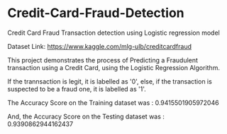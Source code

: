 # Credit-Card-Fraud-Detection
Credit Card Fraud Transaction detection using Logistic regression model

Dataset Link: https://www.kaggle.com/mlg-ulb/creditcardfraud

This project demonstrates the process of Predicting a Fraudulent transaction using a Credit Card, using the Logistic Regression Algorithm.

If the trannsaction is legit, it is labelled as '0', else, if the transaction is suspected to be a fraud one, it is labelled as '1'.

The Accuracy Score on the Training dataset was : 0.9415501905972046

And, the Accuracy Score on the Testing dataset was : 0.9390862944162437
